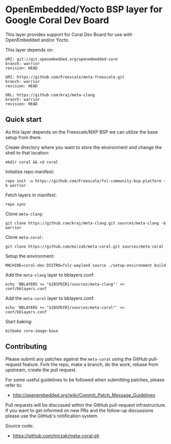 OpenEmbedded/Yocto BSP layer for Google Coral Dev Board
=======================================================

This layer provides support for Coral Dev Board for use with OpenEmbedded
and/or Yocto.

This layer depends on:

    URI: git://git.openembedded.org/openembedded-core
    branch: warrior
    revision: HEAD

    URI: https://github.com/Freescale/meta-freescale.git
    branch: warrior
    revision: HEAD

    URL: https://github.com/kraj/meta-clang
    branch: warrior
    revision: HEAD

Quick start
-----------

As this layer depends on the Freescale/NXP BSP we can utilize the base setup
from there.

Create directory where you want to store the environment and change the shell
to that location:

    mkdir coral && cd coral

Initialize repo manifest:

    repo init -u https://github.com/Freescale/fsl-community-bsp-platform -b warrior

Fetch layers in manifest:

    repo sync

Clone `meta-clang`:

    git clone https://github.com/kraj/meta-clang.git sources/meta-clang -b warrior

Clone `meta-coral`:

    git clone https://github.com/mirzak/meta-coral.git sources/meta-coral

Setup the environment:

    MACHINE=coral-dev DISTRO=fslc-wayland source ./setup-environment build

Add the `meta-clang` layer to bblayers.conf:

    echo 'BBLAYERS += "${BSPDIR}/sources/meta-clang"' >> conf/bblayers.conf


Add the `meta-coral` layer to bblayers.conf:

    echo 'BBLAYERS += "${BSPDIR}/sources/meta-coral"' >> conf/bblayers.conf

Start baking:

    bitbake core-image-base

Contributing
------------

Please submit any patches against the `meta-coral` using the GitHub
pull-request feature. Fork the repo, make a branch, do the work, rebase
from upstream, create the pull request.

For some useful guidelines to be followed when submitting patches,
please refer to:

- http://openembedded.org/wiki/Commit_Patch_Message_Guidelines

Pull requests will be discussed within the GitHub pull-request
infrastructure. If you want to get informed on new PRs and the
follow-up discussions please use the GitHub's notification system.

Source code:

- https://github.com/mirzak/meta-coral.git
